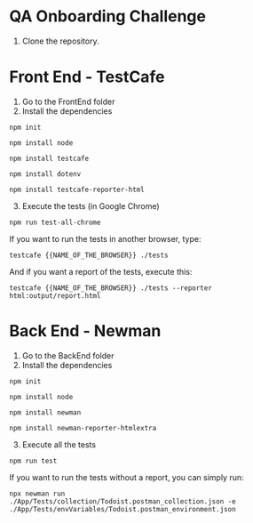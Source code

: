 # QA Onboarding Challenge

1. Clone the repository.

# Front End - TestCafe
1. Go to the FrontEnd folder
2. Install the dependencies

<code>npm init</code>

<code>npm install node</code>

<code>npm install testcafe</code>

<code>npm install dotenv</code>

<code>npm install testcafe-reporter-html</code>

3. Execute the tests (in Google Chrome)

<code>npm run test-all-chrome</code>

If you want to run the tests in another browser, type:

<code>testcafe {{NAME_OF_THE_BROWSER}} ./tests</code>

And if you want a report of the tests, execute this:

<code>testcafe {{NAME_OF_THE_BROWSER}} ./tests --reporter html:output/report.html</code>

# Back End - Newman

1. Go to the BackEnd folder
2. Install the dependencies

<code>npm init</code>

<code>npm install node</code>

<code>npm install newman</code>

<code>npm install newman-reporter-htmlextra</code>

3. Execute all the tests

<code>npm run test</code>

If you want to run the tests without a report, you can simply run:

<code>npx newman run ./App/Tests/collection/Todoist.postman_collection.json -e ./App/Tests/envVariables/Todoist.postman_environment.json</code>
